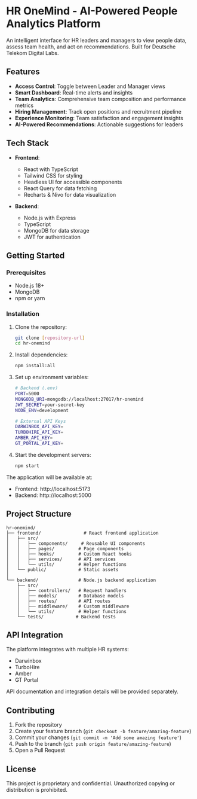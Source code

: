 # HR OneMind - AI-Powered People Analytics Platform

An intelligent interface for HR leaders and managers to view people data, assess team health, and act on recommendations. Built for Deutsche Telekom Digital Labs.

## Features

- **Access Control**: Toggle between Leader and Manager views
- **Smart Dashboard**: Real-time alerts and insights
- **Team Analytics**: Comprehensive team composition and performance metrics
- **Hiring Management**: Track open positions and recruitment pipeline
- **Experience Monitoring**: Team satisfaction and engagement insights
- **AI-Powered Recommendations**: Actionable suggestions for leaders

## Tech Stack

- **Frontend**:
  - React with TypeScript
  - Tailwind CSS for styling
  - Headless UI for accessible components
  - React Query for data fetching
  - Recharts & Nivo for data visualization

- **Backend**:
  - Node.js with Express
  - TypeScript
  - MongoDB for data storage
  - JWT for authentication

## Getting Started

### Prerequisites

- Node.js 18+
- MongoDB
- npm or yarn

### Installation

1. Clone the repository:
   ```bash
   git clone [repository-url]
   cd hr-onemind
   ```

2. Install dependencies:
   ```bash
   npm install:all
   ```

3. Set up environment variables:
   ```bash
   # Backend (.env)
   PORT=5000
   MONGODB_URI=mongodb://localhost:27017/hr-onemind
   JWT_SECRET=your-secret-key
   NODE_ENV=development

   # External API Keys
   DARWINBOX_API_KEY=
   TURBOHIRE_API_KEY=
   AMBER_API_KEY=
   GT_PORTAL_API_KEY=
   ```

4. Start the development servers:
   ```bash
   npm start
   ```

The application will be available at:
- Frontend: http://localhost:5173
- Backend: http://localhost:5000

## Project Structure

```
hr-onemind/
├── frontend/                # React frontend application
│   ├── src/
│   │   ├── components/     # Reusable UI components
│   │   ├── pages/         # Page components
│   │   ├── hooks/         # Custom React hooks
│   │   ├── services/      # API services
│   │   └── utils/         # Helper functions
│   └── public/            # Static assets
│
└── backend/               # Node.js backend application
    ├── src/
    │   ├── controllers/   # Request handlers
    │   ├── models/        # Database models
    │   ├── routes/        # API routes
    │   ├── middleware/    # Custom middleware
    │   └── utils/         # Helper functions
    └── tests/            # Backend tests
```

## API Integration

The platform integrates with multiple HR systems:
- Darwinbox
- TurboHire
- Amber
- GT Portal

API documentation and integration details will be provided separately.

## Contributing

1. Fork the repository
2. Create your feature branch (`git checkout -b feature/amazing-feature`)
3. Commit your changes (`git commit -m 'Add some amazing feature'`)
4. Push to the branch (`git push origin feature/amazing-feature`)
5. Open a Pull Request

## License

This project is proprietary and confidential. Unauthorized copying or distribution is prohibited. 
